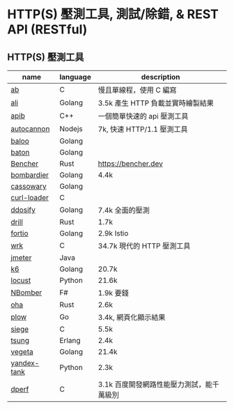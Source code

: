 # HTTP(S) 壓測工具, 測試/除錯, & REST API (RESTful)

## HTTP(S) 壓測工具

| name                                                    | language | description                               |
| ------------------------------------------------------- | -------- | ----------------------------------------- |
| [ab](http://en.wikipedia.org/wiki/ApacheBench)          | C        | 慢且單線程，使用 C 編寫                   |
| [ali](https://github.com/nakabonne/ali)                 | Golang   | 3.5k 產生 HTTP 負載並實時繪製結果         |
| [apib](https://github.com/apigee/apib)                  | C++      | 一個簡單快速的 api 壓測工具               |
| [autocannon](https://github.com/mcollina/autocannon)    | Nodejs   | 7k, 快速 HTTP/1.1 壓測工具                |
| [baloo](https://github.com/h2non/baloo)                 | Golang   |                                           |
| [baton](https://github.com/americanexpress/baton)       | Golang   |                                           |
| [Bencher](https://github.com/bencherdev/bencher)        | Rust     | https://bencher.dev                       |
| [bombardier](https://github.com/codesenberg/bombardier) | Golang   | 4.4k                                      |
| [cassowary](https://github.com/rogerwelin/cassowary)    | Golang   |                                           |
| [curl-loader](https://curl-loader.sourceforge.net)      | C        |                                           |
| [ddosify](https://github.com/ddosify/ddosify)           | Golang   | 7.4k 全面的壓測                           |
| [drill](https://github.com/fcsonline/drill)             | Rust     | 1.7k                                      |
| [fortio](https://github.com/istio/fortio)               | Golang   | 2.9k Istio                                |
| [wrk](https://github.com/wg/wrk)                        | C        | 34.7k 現代的 HTTP 壓測工具                |
| [jmeter](https://jmeter.apache.org)                     | Java     |                                           |
| [k6](https://k6.io/)                                    | Golang   | 20.7k                                     |
| [locust](https://github.com/locustio/locust)            | Python   | 21.6k                                     |
| [NBomber](https://nbomber.com)                          | F#       | 1.9k 要錢                                 |
| [oha](https://github.com/hatoo/oha)                     | Rust     | 2.6k                                      |
| [plow](https://github.com/six-ddc/plow)                 | Go       | 3.4k, 網頁化顯示結果                      |
| [siege](https://github.com/JoeDog/siege)                | C        | 5.5k                                      |
| [tsung](https://github.com/processone/tsung)            | Erlang   | 2.4k                                      |
| [vegeta](https://github.com/tsenart/vegeta)             | Golang   | 21.4k                                     |
| [yandex-tank](https://github.com/yandex/yandex-tank)    | Python   | 2.3k                                      |
| [dperf](https://github.com/baidu/dperf)                 | C        | 3.1k 百度開發網路性能壓力測試，能千萬級別 |
